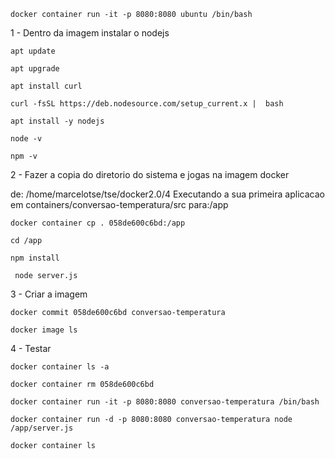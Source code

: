     docker container run -it -p 8080:8080 ubuntu /bin/bash

1 - Dentro da imagem instalar o nodejs

    apt update

    apt upgrade

    apt install curl

    curl -fsSL https://deb.nodesource.com/setup_current.x |  bash

    apt install -y nodejs

    node -v

    npm -v

 2 - Fazer a copia do diretorio do sistema e jogas na imagem docker

 de: /home/marcelotse/tse/docker2.0/4 Executando a sua primeira aplicacao em containers/conversao-temperatura/src
 para:/app

    docker container cp . 058de600c6bd:/app

    cd /app

    npm install

     node server.js

3 - Criar a imagem

    docker commit 058de600c6bd conversao-temperatura

    docker image ls

4 - Testar

    docker container ls -a

    docker container rm 058de600c6bd

    docker container run -it -p 8080:8080 conversao-temperatura /bin/bash

    docker container run -d -p 8080:8080 conversao-temperatura node /app/server.js

    docker container ls
